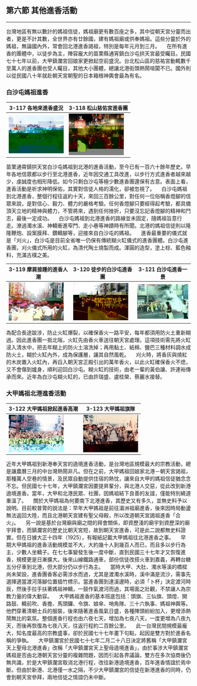 ## 第六節 其他進香活動
---

台灣地區有無以數計的媽祖信徒，媽祖廟更有數百座之多，其中從朝天宮分靈而出者，更是不計其數，全世界亦有廿餘國，建有媽祖廟或供奉媽祖。這些分靈於外的媽祖，無論國內外，常會回北港進香謁祖，特別是每年元月到三月。
　在所有進香的團體中，以徒步為主，陣容龐大的苗栗縣通宵鎮白沙屯拱天宮最受矚目。民國七十七年以前，大甲鎮瀾宮回娘家更掀起空前盛況。台北松山區的慈祐宮動輒數千至萬人的進香團也受人矚目，其他大小團體，總讓北港街頭熱鬧喧闐不已。國外則以從民國八十年就赴朝天宮朝聖的日本箱根神輿會最為有名。
　
### 白沙屯媽祖進香

| 3-117 各地來進香盛況 | 3-118 松山慈佑宮進香團 |
| ------------------ | ------------------ |
| ![](img/3-117.jpg) | ![](img/3-118.jpg) |

苗栗通霄鎮拱天宮白沙屯媽祖到北港的進香活動，至今已有一百六十餘年歷史。早年各地信眾都以步行至北港進香，近年因交通工具改進，以步行方式進香者越來越少，虔誠度也相形降低。如今只剩白沙屯等極少數進香團還保有古意。表面上看，進香活動是祈求神明保佑，其實對信徒人格的濡化，卻被忽視了。
　白沙屯媽祖到北港進香，整個行程往返約十天，來回三百餘公里，對任何一位俗稱香燈腳的信眾來說，是對信心、毅力、體力的嚴格考驗。任何香燈腳只要經得起考驗，都具備頂天立地的精神與體力，不管將來，遇到任何挫折，只要沒忘記香燈腳的精神和鬥志，最後一定成功。
　白沙屯媽祖到北港進香的路線並未固定，隨媽祖旨意行走。潦過濁水溪、神轎衝進窄門、走小巷等神蹟時有所聞。北港的媽祖信徒則以隆隆鞭炮、設案膜拜、鑽轎腳等，迎接來自白沙屯的媽祖。
　進香最重要的儀式就是「刈火」，白沙屯是目前全省唯一仍保有傳統糊火缸儀式的進香團體。白沙屯進香團，刈火儀式所用的火缸，為清代陶土燒製而成。渾圓的造型，塗上棕、藍色釉料，充滿古樸之美。


| 3-119 摩肩接踵的進香人潮 | 3-120 徒步的白沙屯進香團 | 3-121 白沙屯進香一景 |
| ------------------ | ------------------ | ------------------ |
| ![](img/3-119.jpg) | ![](img/3-120.jpg) | ![](img/3-121.jpg) |

為配合長途跋涉，防止火缸爆裂，以確保香火一路平安，每年都須用防火土重新糊過。因此進香團一抵北嗡，火缸先由香火車送往朝天宮處理。這項技術需先將火缸浸入清水中，把去年糊上的防火土溶洗掉；再用黏土、紙棉、鹽巴三種材料調水成防火土，糊於火缸內外，成為保護層，讓其自然風乾。
　刈火時，將香灰與燒紅的木炭置入火缸內，再舀入朝天宮正殿引出的萬年香火，以此火缸確保香火不熄，又不會傷到爐身，順利迎回白沙屯。糊火缸的技術，由老一輩的黃伯讓、許連裕傳承而來。近年為白沙屯糊火缸的，已由許瑞盛、盧桂榮、蔡麗水接替。
　
### 大甲媽祖北港進香活動

| 3-122 大甲媽祖掀起進香高潮 | 3-123 大甲媽祖旗隊 |
| ------------------ | ------------------ |
| ![](img/3-122.jpg) | ![](img/3-123.jpg) |

近年大甲媽祖到新港奉天宮的遶境進香活動，是台灣地區規模最大的宗教活動，總是讓農曆三月的中台灣熱鬧非凡。但在之前，大甲媽祖回娘家北港－朝天宮謁祖，那種萬人空巷的情景，及民眾自動提供住宿的熱忱，讓來自大甲的媽祖信徒猶念念不忘。但民國七十七年，大甲鎮瀾宮因要提昇輩分，與北港人交惡，從此改到新港遶境進香。當年，大甲和北港民眾、社團，因媽祖結下良善的友誼，僅能特別繞道重溫了。
　關於大甲媽祖為何要南下北港進香，其歷史又有多久，並無史料予以說明。目前較普膂的說法是：早年大甲媽祖是前往湄洲祖廟進香，後來因時局動盪無法返回大陸，而且北港朝天宮建有聖父母殿，所以改道朝天宮謁祖進香「合火」。
　另一說是基於台灣廟與廟之間的拜會關係，即資歷淺的廟宇到資歷深的廟宇拜會，而鎮瀾宮的歷史比朝天宮短，故到朝天宮進香，可是此二說都無史料證實。但在日據大正十四年（1925），有報紙記載大甲媽祖往北港進香之事。
　早期大甲媽祖的進香活動規模並不大，大約幾十人到幾百人而已，而且多以步行為主，少數人坐轎子。在七七事變發生後一度中斷，直到民國三十七年才又恢復進香，規模更是日漸擴大。後來山線鐵路通車，部份信徒改搭火車到嘉義，再轉台糖五分仔車到北港，但大部分仍以步行為主。
　當時大甲、大肚、濁水等溪的橋樑尚未架設，進香團香客必需涉水而過，尤其是渡濁水溪時，溪中滿是流沙，需事先選擇適當渡河落腳位置插竹標示。當進香團到達溪邊時，必須「卜杯」決定渡河時辰，然後手拉手扶著媽祖神轎，一鼓作氣渡河而過，其場面之壯觀，不禁讓人為宗教力量的偉大動容。
　大甲媽祖進香的基本班底包括：頭旗、三仙旗、頭燈、開路鼓、轎前吹、香擔、馬頭鑼、令旗、娘傘、哨角隊、三十六執事、媽祖神輿等。他們穿著清朝士兵的服裝，後來隨著進香風氣日盛，各種陣頭紛紛加入，更增添熱鬧無比的氣氛。整個進香行程也由六夜七天，增加為七夜八天，一度更增為八夜九天，而後再恢復為七夜八天，往返行程約二百餘公里。
　此一台灣民間規模最龐大，知名度最高的宗教盛事，卻於民國七十七年畫下句點，起因是雙方對於進香名稱的爭執。
　大甲鎮瀾宮於民國七十七年二月二十八日決定將舊稱「大甲鎮瀾宮天上聖母北港進香」改稱「大甲鎮瀾宮天上聖母遶境進香」，由於事涉大甲鎮瀾宮媽祖是否由北港朝天宮分靈的複雜問題，因而引起各界議論，雙方在多次協商後仍無共識，於是大甲鎮瀾宮取消北港行程，改往新港遶境進香，百年進香情誼於焉中斷。但由於新港、北港僅一水之隔，不少大甲鎮瀾宮的信徒在新港進香的同時，仍會到朝天宮參拜，兩地信徒之情誼仍未中斷。